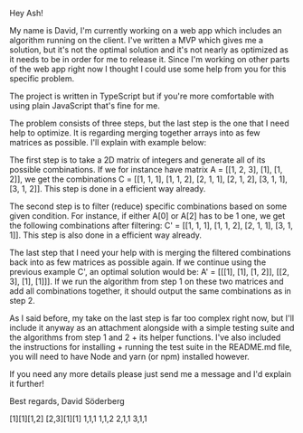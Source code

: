 Hey Ash!

My name is David, I'm currently working on a web app which includes an algorithm running on the client. I've written a MVP which gives me a solution, but it's not the optimal solution and it's not nearly as optimized as it needs to be in order for me to release it. Since I'm working on other parts of the web app right now I thought I could use some help from you for this specific problem.

The project is written in TypeScript but if you're more comfortable with using plain JavaScript that's fine for me.

The problem consists of three steps, but the last step is the one that I need help to optimize. It is regarding merging together arrays into as few matrices as possible. I'll explain with example below:

The first step is to take a 2D matrix of integers and generate all of its possible combinations. If we for instance have matrix A = [[1, 2, 3], [1], [1, 2]], we get the combinations C = [[1, 1, 1], [1, 1, 2], [2, 1, 1], [2, 1, 2], [3, 1, 1], [3, 1, 2]]. This step is done in a efficient way already.

The second step is to filter (reduce) specific combinations based on some given condition. For instance, if either A[0] or A[2] has to be 1 one, we get the following combinations after filtering: C' = [[1, 1, 1], [1, 1, 2], [2, 1, 1], [3, 1, 1]]. This step is also done in a efficient way already.

The last step that I need your help with is merging the filtered combinations back into as few matrices as possible again. If we continue using the previous example C', an optimal solution would be: A' = [[[1], [1], [1, 2]], [[2, 3], [1], [1]]]. If we run the algorithm from step 1 on these two matrices and add all combinations together, it should output the same combinations as in step 2.

As I said before, my take on the last step is far too complex right now, but I'll include it anyway as an attachment alongside with a simple testing suite and the algorithms from step 1 and 2 + its helper functions. I've also included the instructions for installing + running the test suite in the README.md file, you will need to have Node and yarn (or npm) installed however.

If you need any more details please just send me a message and I'd explain it further!

Best regards,
David Söderberg



[1][1][1,2]
[2,3][1][1]
1,1,1
1,1,2
2,1,1
3,1,1
